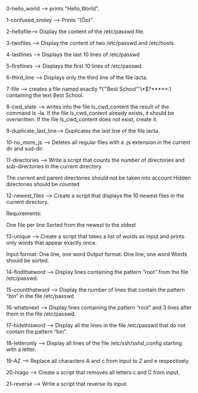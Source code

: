 0-hello_world --> prints "Hello,World".

1-confused_smiley --> Prints "(Ôo)".

2-hellofile--> Display the content of the /etc/passwd file.

3-twofiles --> Display the content of two /etc/passwd and /etc/hosts.

4-lastlines --> Displays the last 10 lines of /etc/passwd

5-firstlines --> Displays the first 10 lines of /etc/passwd.

6-third_line --> Displays only the third line of the file iacta.

7-file --> creates a file named exactly \*\\'"Best School"\'\\*$\?\*\*\*\*\*:) containing the text Best School.

8-cwd_state --> writes into the file ls_cwd_content the result of the command ls -la. If the file ls_cwd_content already exists, it should be overwritten. If the file ls_cwd_content does not exist, create it.

9-duplicate_last_line--> Duplicates the last line of the file iacta.

10-no_more_js --> Deletes all regular files with a .js extension in the current dir and sud-dir.

11-directories --> Write a script that counts the number of directories and sub-directories in the current directory.

The current and parent directories should not be taken into account
Hidden directories should be counted


12-newest_files --> Create a script that displays the 10 newest files in the current directory.

Requirements:

One file per line
Sorted from the newest to the oldest

13-unique --> Create a script that takes a list of words as input and prints only words that appear exactly once.

Input format: One line, one word
Output format: One line, one word
Words should be sorted.

14-findthatword --> Display lines containing the pattern “root” from the file /etc/passwd.

15-countthatword --> Display the number of lines that contain the pattern “bin” in the file /etc/passwd

16-whatsnext --> Display lines containing the pattern “root” and 3 lines after them in the file /etc/passwd.

17-hidethisword --> Display all the lines in the file /etc/passwd that do not contain the pattern “bin”.

18-letteronly --> Display all lines of the file /etc/ssh/sshd_config starting with a letter.

19-AZ --> Replace all characters A and c from input to Z and e respectively.

20-hiago --> Create a script that removes all letters c and C from input.

21-reverse --> Write a script that reverse its input.


